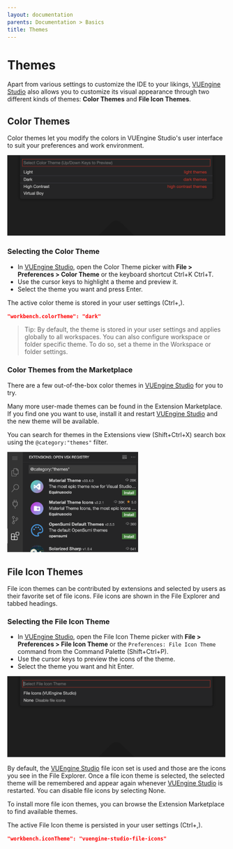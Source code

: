```yaml
---
layout: documentation
parents: Documentation > Basics
title: Themes
---
```


# Themes

Apart from various settings to customize the IDE to your likings, [VUEngine Studio](https://www.vuengine.dev/downloads/) also allows you to customize its visual appearance through two different kinds of themes: **Color Themes** and **File Icon Themes**.

## Color Themes

Color themes let you modify the colors in VUEngine Studio's user interface to suit your preferences and work environment.

<a href="/documentation/images/basics/themes/theme-picker.png" data-toggle="lightbox" data-gallery="gallery"><img src="/documentation/images/basics/themes/theme-picker.png" width="500" /></a>

### Selecting the Color Theme

- In [VUEngine Studio](https://www.vuengine.dev/downloads/), open the Color Theme picker with **File > Preferences > Color Theme** or the keyboard shortcut <span class="keys" data-osx="⌘K ⌘T">Ctrl+K Ctrl+T</span>.
- Use the cursor keys to highlight a theme and preview it.
- Select the theme you want and press <span class="keys">Enter</span>.

The active color theme is stored in your user settings (<span class="keys" data-osx="⌘,">Ctrl+,</span>).

```json
"workbench.colorTheme": "dark"
```

> Tip: By default, the theme is stored in your user settings and applies globally to all workspaces. You can also configure workspace or folder specific theme. To do so, set a theme in the Workspace or folder settings.

### Color Themes from the Marketplace

There are a few out-of-the-box color themes in [VUEngine Studio](https://www.vuengine.dev/downloads/) for you to try.

Many more user-made themes can be found in the Extension Marketplace. If you find one you want to use, install it and restart [VUEngine Studio](https://www.vuengine.dev/downloads/) and the new theme will be available.

You can search for themes in the Extensions view (<span class="keys" data-osx="⇧⌘X">Shift+Ctrl+X</span>) search box using the `@category:"themes"` filter.

<a href="/documentation/images/basics/themes/themes-extensions.png" data-toggle="lightbox" data-gallery="gallery"><img src="/documentation/images/basics/themes/themes-extensions.png" width="300" /></a>

## File Icon Themes

File icon themes can be contributed by extensions and selected by users as their favorite set of file icons. File icons are shown in the File Explorer and tabbed headings.

### Selecting the File Icon Theme

- In [VUEngine Studio](https://www.vuengine.dev/downloads/), open the File Icon Theme picker with **File > Preferences > File Icon Theme** or the `Preferences: File Icon Theme` command from the Command Palette (<span class="keys" data-osx="⇧⌘P">Shift+Ctrl+P</span>).
- Use the cursor keys to preview the icons of the theme.
- Select the theme you want and hit <span class="keys">Enter</span>.

<a href="/documentation/images/basics/themes/file-icon-theme-picker.png" data-toggle="lightbox" data-gallery="gallery"><img src="/documentation/images/basics/themes/file-icon-theme-picker.png" width="500" /></a>

By default, the [VUEngine Studio](https://www.vuengine.dev/downloads/) file icon set is used and those are the icons you see in the File Explorer. Once a file icon theme is selected, the selected theme will be remembered and appear again whenever [VUEngine Studio](https://www.vuengine.dev/downloads/) is restarted. You can disable file icons by selecting None.

To install more file icon themes, you can browse the Extension Marketplace to find available themes.

The active File Icon theme is persisted in your user settings (<span class="keys" data-osx="⌘,">Ctrl+,</span>).

```json
"workbench.iconTheme": "vuengine-studio-file-icons"
```
